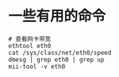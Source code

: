 # 一些有用的命令

```
# 查看网卡带宽
ethtool eth0
cat /sys/class/net/eth0/speed
dmesg | grep eth0 | grep up
mii-tool -v eth0
```
